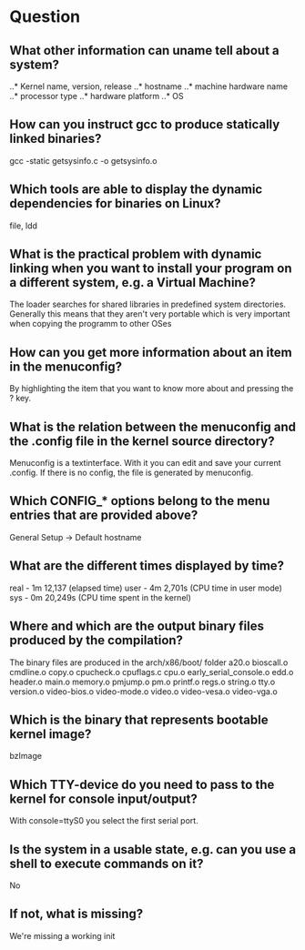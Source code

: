 # Question
## What other information can uname tell about a system?
..* Kernel name, version, release
..* hostname
..* machine hardware name
..* processor type
..* hardware platform
..* OS
## How can you instruct gcc to produce statically linked binaries?
gcc -static getsysinfo.c -o getsysinfo.o
## Which tools are able to display the dynamic dependencies for binaries on Linux?
file, ldd
## What is the practical problem with dynamic linking when you want to install your program on a different system, e.g. a Virtual Machine?
The loader searches for shared libraries in predefined system directories. Generally this means that they aren't very portable which is very important when copying the programm to other OSes
## How can you get more information about an item in the menuconfig?
By highlighting the item that you want to know more about and pressing the ? key.
## What is the relation between the menuconfig and the .config file in the kernel source directory?
Menuconfig is a textinterface. With it you can edit and save your current .config. If there is no config, the file is generated by menuconfig.
## Which CONFIG_* options belong to the menu entries that are provided above?
General Setup -> Default hostname
## What are the different times displayed by time?
real	- 1m 12,137 (elapsed time)
user	- 4m 2,701s (CPU time in user mode)
sys 	- 0m 20,249s (CPU time spent in the kernel)
## Where and which are the output binary files produced by the compilation?
The binary files are produced in the arch/x86/boot/ folder
a20.o
bioscall.o
cmdline.o
copy.o
cpucheck.o
cpuflags.c
cpu.o
early_serial_console.o
edd.o
header.o
main.o
memory.o
pmjump.o
pm.o
printf.o
regs.o
string.o
tty.o
version.o
video-bios.o
video-mode.o
video.o
video-vesa.o
video-vga.o
## Which is the binary that represents bootable kernel image?
bzImage
## Which TTY-device do you need to pass to the kernel for console input/output?
With console=ttyS0 you select the first serial port.
## Is the system in a usable state, e.g. can you use a shell to execute commands on it?
No
## If not, what is missing?
We're missing a working init

